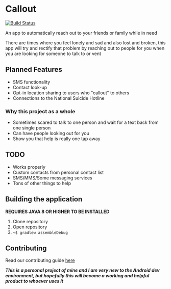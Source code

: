 # Callout

[![Build Status](https://travis-ci.com/garrettsummerfi3ld/callout.svg?branch=master)](https://travis-ci.com/garrettsummerfi3ld/callout)

An app to automatically reach out to your friends or family while in need

There are times where you feel lonely and sad and also lost and broken, this app will try and rectify that problem by reaching out to people for you when you are looking for someone to talk to or vent

## Planned Features

* SMS functionality
* Contact look-up
* Opt-in location sharing to users who "callout" to others
* Connections to the National Suicide Hotline

### Why this project as a whole

* Sometimes scared to talk to one person and wait for a text back from one single person
* Can have people looking out for you
* Show you that help is really one tap away

## TODO

* Works properly
* Custom contacts from personal contact list
* SMS/MMS/Some messaging services
* Tons of other things to help

## Building the application

**REQUIRES JAVA 8 OR HIGHER TO BE INSTALLED**

1. Clone repository
2. Open repository
3. `~$ gradlew assembleDebug`

## Contributing

Read our contributing guide [here](CONTRIBUTING.md)

***This is a personal project of mine and I am very new to the Android dev environment, but hopefully this will become a working and helpful product to whoever uses it***
